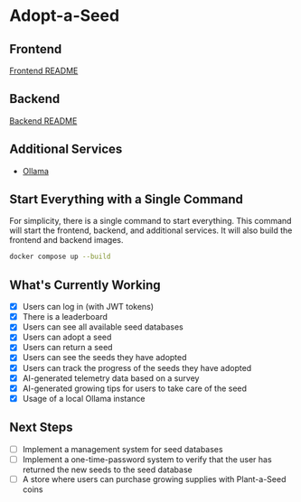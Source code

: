# Adopt-a-Seed

## Frontend

[Frontend README](./adopt-a-seed/README.md)

## Backend

[Backend README](./adopt-a-seed-api/README.md)

## Additional Services

- [Ollama](https://ollama.com)

## Start Everything with a Single Command

For simplicity, there is a single command to start everything. This command will start the frontend, backend, and additional services. It will also build the frontend and backend images.

```bash
docker compose up --build
```

## What's Currently Working

- [x] Users can log in (with JWT tokens)
- [x] There is a leaderboard
- [x] Users can see all available seed databases
- [x] Users can adopt a seed
- [x] Users can return a seed
- [x] Users can see the seeds they have adopted
- [x] Users can track the progress of the seeds they have adopted
- [x] AI-generated telemetry data based on a survey
- [x] AI-generated growing tips for users to take care of the seed
- [x] Usage of a local Ollama instance

## Next Steps

- [ ] Implement a management system for seed databases
- [ ] Implement a one-time-password system to verify that the user has returned the new seeds to the seed database
- [ ] A store where users can purchase growing supplies with Plant-a-Seed coins
